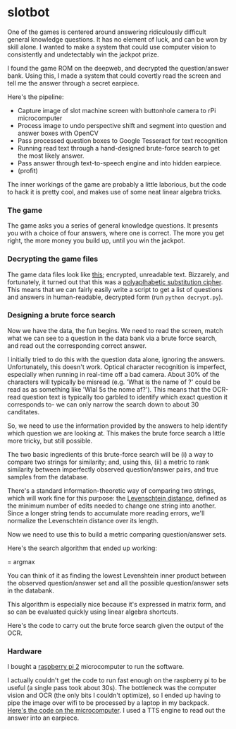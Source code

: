 # slotbot

One of the games is centered around answering ridiculously difficult general knowledge questions. It has no element of luck, and can be won by skill alone. I wanted to make a system that could use computer vision to consistently and undetectably win the jackpot prize.

I found the game ROM on the deepweb, and decrypted the question/answer bank. Using this, I made a system that could covertly read the screen and tell me the answer through a secret earpiece.

Here's the pipeline:

- Capture image of slot machine screen with buttonhole camera to rPi microcomputer
- Process image to undo perspective shift and segment into question and answer boxes with OpenCV
- Pass processed question boxes to Google Tesseract for text recognition
- Running read text through a hand-designed brute-force search to get the most likely answer.
- Pass answer through text-to-speech engine and into hidden earpiece.
- (profit)

The inner workings of the game are probably a little laborious, but the code to hack it is pretty cool, and makes use of some neat linear algebra tricks.

### The game

The game asks you a series of general knowledge questions. It presents you with a choice of four answers, where one is correct. The more you get right, the more money you build up, until you win the jackpot.

### Decrypting the game files
The game data files look like [this](https://github.com/jjough/slotbot/blob/master/jackpot_q_bank/UK_geography_01.QQQ); encrypted, unreadable text.
Bizzarely, and fortunately, it turned out that this was a [polyaplhabetic substitution cipher](https://en.wikipedia.org/wiki/Enigma_machine).
This means that we can fairly easily write a script to get a list of questions and answers in human-readable, decrypted form (run `python decrypt.py`).

### Designing a brute force search

Now we have the data, the fun begins. We need to read the screen, match what we can see to a question in the data bank via a brute force search, and read out the corresponding correct answer.

I initially tried to do this with the question data alone, ignoring the answers. Unfortunately, this doesn't work. Optical character recognition is imperfect, especially when running in real-time off a bad camera. About 30% of the characters will typically be misread (e.g. 'What is the name of ?' could be read as as something like 'Wlal  5s the nome af?'). This means that the OCR-read question text is typically too garbled to identify which exact question it corresponds to- we can only narrow the search down to about 30 canditates.

So, we need to use the information provided by the answers to help identify which question we are looking at. This makes the brute force search a little more tricky, but still possible.

The two basic ingredients of this brute-force search will be (i) a way to compare two strings for similarity; and, using this, (ii) a metric to rank similarity between imperfectly observed question/answer pairs, and true samples from the database.

There's a standard information-theoretic way of comparing two strings, which will work fine for this purpose: the [Levenschtein distance](https://en.wikipedia.org/wiki/Levenshtein_distance), defined as the minimum number of edits needed to change one string into another. Since a longer string tends to accumulate more reading errors, we'll normalize the Levenschtein distance over its length.

Now we need to use this to build a metric comparing question/answer sets.

Here's the search algorithm that ended up working:

 = argmax
 
You can think of it as finding the lowest Levenshtein inner product between the observed question/answer set and all the possible question/answer sets in the databank.

This algorithm is especially nice because it's expressed in matrix form, and so can be evaluated quickly using linear algebra shortcuts.

Here's the code to carry out the brute force search given the output of the OCR.

### Hardware

I bought a [raspberry pi 2](https://www.raspberrypi.org/products/raspberry-pi-2-model-b/) microcomputer to run the software.

I actually couldn't get the code to run fast enough on the raspberry pi to be useful (a single pass took about 30s). The bottleneck was the computer vision and OCR (the only bits I couldn't optimize), so I ended up having to pipe the image over wifi to be processed by a laptop in my backpack. [Here's the code on the microcomputer](). I used a TTS engine to read out the answer into an earpiece.
